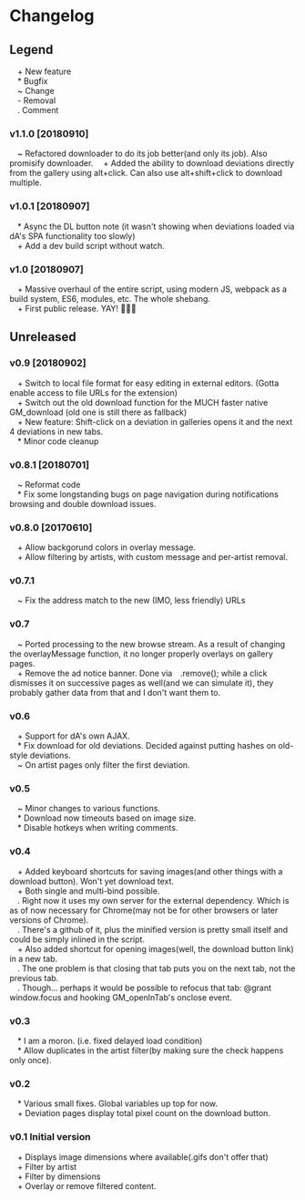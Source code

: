 # Changelog

## Legend
&emsp;\+  New feature  
&emsp;\*  Bugfix  
&emsp;\~  Change  
&emsp;\-  Removal  
&emsp;\.  Comment  


### v1.1.0 [20180910]
&emsp;\~ Refactored downloader to do its job better(and only its job). Also promisify downloader.
&emsp;\+ Added the ability to download deviations directly from the gallery using alt+click. Can also use alt+shift+click to download multiple.

### v1.0.1 [20180907]
&emsp;\* Async the DL button note (it wasn't showing when deviations loaded via dA's SPA functionality too slowly)  
&emsp;\+ Add a dev build script without watch.

### v1.0 [20180907]
&emsp;\+ Massive overhaul of the entire script, using modern JS, webpack as a build system, ES6, modules, etc. The whole shebang.  
&emsp;\+ First public release. YAY! 🎉🎉🎉  

## Unreleased

### v0.9 [20180902]
&emsp;\+ Switch to local file format for easy editing in external editors. (Gotta enable access to file URLs for the extension)  
&emsp;\+ Switch out the old download function for the MUCH faster native GM_download (old one is still there as fallback)  
&emsp;\+ New feature: Shift-click on a deviation in galleries opens it and the next 4 deviations in new tabs.  
&emsp;\* Minor code cleanup  

### v0.8.1 [20180701]
&emsp;\~ Reformat code  
&emsp;\* Fix some longstanding bugs on page navigation during notifications browsing and double download issues.  

### v0.8.0 [20170610]
&emsp;\+ Allow backgorund colors in overlay message.  
&emsp;\+ Allow filtering by artists, with custom message and per-artist removal.  

### v0.7.1
&emsp;\~ Fix the address match to the new (IMO, less friendly) URLs  

### v0.7
&emsp;\~ Ported processing to the new browse stream. As a result of changing the overlayMessage function, it no longer properly overlays on gallery pages.  
&emsp;\+ Remove the ad notice banner. Done via&emsp;\.remove(); while a click dismisses it on successive pages as well(and we can simulate it), they probably gather data from that and I don't want them to.  

### v0.6
&emsp;\+ Support for dA's own AJAX.  
&emsp;\* Fix download for old deviations. Decided against putting hashes on old-style deviations.  
&emsp;\~ On artist pages only filter the first deviation.  

### v0.5
&emsp;\~ Minor changes to various functions.  
&emsp;\* Download now timeouts based on image size.  
&emsp;\* Disable hotkeys when writing comments.  

### v0.4
&emsp;\+ Added keyboard shortcuts for saving images(and other things with a download button). Won't yet download text.  
&emsp;\+ Both single and multi-bind possible.  
&emsp;\. Right now it uses my own server for the external dependency. Which is as of now necessary for Chrome(may not be for other browsers or later versions of Chrome).  
&emsp;\. There's a github of it, plus the minified version is pretty small itself and could be simply inlined in the script.  
&emsp;\+ Also added shortcut for opening images(well, the download button link) in a new tab.  
&emsp;\. The one problem is that closing that tab puts you on the next tab, not the previous tab.  
&emsp;\. Though... perhaps it would be possible to refocus that tab: @grant window.focus and hooking GM_openInTab's onclose event.  

### v0.3
&emsp;\* I am a moron. (i.e. fixed delayed load condition)  
&emsp;\* Allow duplicates in the artist filter(by making sure the check happens only once).  

### v0.2
&emsp;\* Various small fixes. Global variables up top for now.  
&emsp;\+ Deviation pages display total pixel count on the download button.  

### v0.1 Initial version
&emsp;\+ Displays image dimensions where available(.gifs don't offer that)  
&emsp;\+ Filter by artist  
&emsp;\+ Filter by dimensions  
&emsp;\+ Overlay or remove filtered content.  

